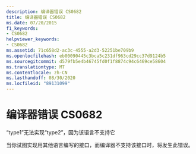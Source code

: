 ```yaml
---
description: 编译器错误 CS0682
title: 编译器错误 CS0682
ms.date: 07/20/2015
f1_keywords:
- CS0682
helpviewer_keywords:
- CS0682
ms.assetid: 71c658d2-ac3c-4555-a2d3-52251be709b9
ms.openlocfilehash: eb00090445c3bca5c231df963cd29cc37d9124b5
ms.sourcegitcommit: d579fb5e4b46745fd0f1f8874c94c6469ce58604
ms.translationtype: MT
ms.contentlocale: zh-CN
ms.lasthandoff: 08/30/2020
ms.locfileid: "89131099"
---
```

# <a name="compiler-error-cs0682"></a>编译器错误 CS0682
“type1”无法实现“type2”，因为该语言不支持它  
  
 当你试图实现用其他语言编写的接口，而编译器不支持该接口时，将发生此错误。

